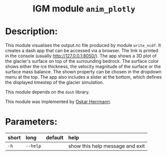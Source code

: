 ### <h1 align="center" id="title">IGM module `anim_plotly` </h1>

# Description:

This module visualises the output.nc file produced by module `write_ncdf`. It creates a dash app that can be accessed via a browser. 
The link is printed in the console (usually http://127.0.0.1:8050/). The app shows a 3D plot of the glacier's surface 
on top of the surrounding bedrock. The surface color shows either the ice thickness, the velocity magnitude of the surface 
or the surface mass balance. The shown property can be chosen in the dropdown menu at the top. 
The app also includes a slider at the bottom, which defines the displayed timestep of the glacier simulation. 

This module depends on the `dash` library.

This module was implemented by [Oskar Herrmann](https://github.com/ho11laqe). 
# Parameters: 


|short|long|default|help|
| :--- | :--- | :--- | :--- |
|`-h`|`--help`||show this help message and exit|
